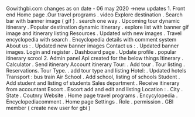 Gowithgbi.com
	changes as on date 
			- 06 may 2020 
				->new updates 
					1. Front end
						Home page 
							.Our travel programs
							. video 
						Explore destination 
							. Search bar with banner image ( gif )
								. search one way
							. Upcoming tour dynamic itinerary
							. Popular destination dynamic itinerary
							. explore list with banner gif image and itinerary listing
						Resources
							. Updated with new images
							. Travel encyclopedia with search
							. Encyclopedia details with comment system
						About us :
							. Updated new banner images
						Contact us :
							. Updated banner images.
						Login and register
							. Dashboard page 
							. Update profile
							. popular itinerary scrool 
					2. Admin panel
						Api created for the below things
						Itinerary 
							. Calculator 
							. Send itinerary
							Account itinerary
						Tour:
							. Add tour
							. Tour listing 
							. Reservations.
							Tour Type.
								. add tour type and listing
						Hotel:
							. Updated hotels
						Transport :
							bus 
							train
							Air
						School
							. Add school, listing of schools
						Student
							. Add student and listing of students
						Sales department 
							. Receive itinerary from accountant
						Escort
							. Escort add and edit and listing
						Location :
							. City
							. State
							. Coutnry
						Website
							. Home page travel programs
							. Encycylopedia
							. Encyclopediacomment
							. Home page
						Settings
							. Role
							. permission
							. GBI member ( create new user for gbi )

